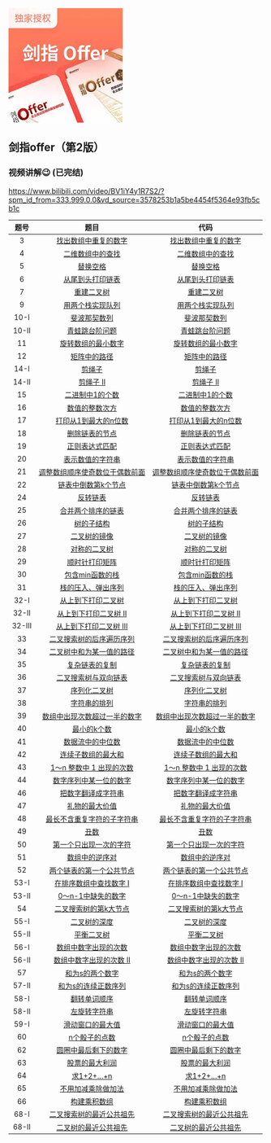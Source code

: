 [![MasterHead](imgs/preface.jfif)](https://github.com/theRunCom/SwordForOffer)
## 剑指offer（第2版）
### 视频讲解:wink: (已完结)
https://www.bilibili.com/video/BV1iY4y1R7S2/?spm_id_from=333.999.0.0&vd_source=3578253b1a5be4454f5364e93fb5cb1c


| 题号  | 题目 | 代码 |
|:---:|:---:|:---:|
| 3   | [找出数组中重复的数字](https://www.acwing.com/problem/content/14/) | [找出数组中重复的数字](solutions/Offer_03.cpp) | 
| 4   | [二维数组中的查找](https://www.acwing.com/problem/content/16/) | [二维数组中的查找](solutions/Offer_04.cpp) 
| 5   | [替换空格](https://www.acwing.com/problem/content/17/) | [替换空格](solutions/Offer_05.cpp) 
| 6   | [从尾到头打印链表](https://www.acwing.com/problem/content/18/) | [从尾到头打印链表](solutions/Offer_06.cpp) 
| 7   | [重建二叉树](https://www.acwing.com/problem/content/23/) | [重建二叉树](solutions/Offer_07.cpp) 
| 9   | [用两个栈实现队列](https://www.acwing.com/problem/content/36/) | [用两个栈实现队列](solutions/Offer_09.cpp) 
| 10-I  | [斐波那契数列](https://www.acwing.com/problem/content/19/) | [斐波那契数列](solutions/Offer_10-I.cpp) 
| 10-II | [青蛙跳台阶问题](https://leetcode.cn/problems/qing-wa-tiao-tai-jie-wen-ti-lcof/description/?favorite=xb9nqhhg) | [青蛙跳台阶问题](solutions/Offer_10-II.cpp) 
| 11  | [旋转数组的最小数字](https://www.acwing.com/problem/content/20/) | [旋转数组的最小数字](solutions/Offer_11.cpp) 
| 12  | [矩阵中的路径](https://www.acwing.com/problem/content/21/) | [矩阵中的路径](solutions/Offer_12.cpp) 
| 14-I  | [剪绳子](https://leetcode.cn/problems/jian-sheng-zi-lcof/?favorite=xb9nqhhg) | [剪绳子](solutions/Offer_14-I.cpp) 
| 14-II | [剪绳子 II](https://leetcode.cn/problems/jian-sheng-zi-ii-lcof/?favorite=xb9nqhhg) | [剪绳子 II](solutions/Offer_14-II.cpp) 
| 15  | [二进制中1的个数](https://leetcode.cn/problems/er-jin-zhi-zhong-1de-ge-shu-lcof/?favorite=xb9nqhhg) | [二进制中1的个数](solutions/Offer_15.cpp) 
| 16  | [数值的整数次方](https://leetcode.cn/problems/shu-zhi-de-zheng-shu-ci-fang-lcof/?favorite=xb9nqhhg) | [数值的整数次方](solutions/Offer_16.cpp) 
| 17  | [打印从1到最大的n位数](https://leetcode.cn/problems/da-yin-cong-1dao-zui-da-de-nwei-shu-lcof/?favorite=xb9nqhhg)| [打印从1到最大的n位数](solutions/Offer_17.cpp) 
| 18  | [删除链表的节点](https://leetcode.cn/problems/shan-chu-lian-biao-de-jie-dian-lcof/?favorite=xb9nqhhg) | [删除链表的节点](solutions/Offer_18.cpp) 
| 19  | [正则表达式匹配](https://leetcode.cn/problems/zheng-ze-biao-da-shi-pi-pei-lcof/?favorite=xb9nqhhg) | [正则表达式匹配](solutions/Offer_19.cpp) 
| 20  | [表示数值的字符串](https://leetcode.cn/problems/biao-shi-shu-zhi-de-zi-fu-chuan-lcof/?favorite=xb9nqhhg) | [表示数值的字符串](solutions/Offer_20.cpp) 
| 21  | [调整数组顺序使奇数位于偶数前面](https://leetcode.cn/problems/diao-zheng-shu-zu-shun-xu-shi-qi-shu-wei-yu-ou-shu-qian-mian-lcof/?favorite=xb9nqhhg)| [调整数组顺序使奇数位于偶数前面](solutions/Offer_21.cpp) 
| 22  | [链表中倒数第k个节点](https://leetcode.cn/problems/lian-biao-zhong-dao-shu-di-kge-jie-dian-lcof/?favorite=xb9nqhhg) | [链表中倒数第k个节点](solutions/Offer_22.cpp)
| 24  | [反转链表](https://leetcode.cn/problems/fan-zhuan-lian-biao-lcof/?favorite=xb9nqhhg) | [反转链表](solutions/Offer_24.cpp) 
| 25  | [合并两个排序的链表](https://leetcode.cn/problems/he-bing-liang-ge-pai-xu-de-lian-biao-lcof/?favorite=xb9nqhhg) | [合并两个排序的链表](solutions/Offer_25.cpp) 
| 26  | [树的子结构](https://leetcode.cn/problems/shu-de-zi-jie-gou-lcof/?favorite=xb9nqhhg) | [树的子结构](solutions/Offer_26.cpp) 
| 27  | [二叉树的镜像](https://leetcode.cn/problems/er-cha-shu-de-jing-xiang-lcof/?favorite=xb9nqhhg) | [二叉树的镜像](solutions/Offer_27.cpp)
| 28  | [对称的二叉树](https://leetcode.cn/problems/dui-cheng-de-er-cha-shu-lcof/?favorite=xb9nqhhg) | [对称的二叉树](solutions/Offer_28.cpp) 
| 29  | [顺时针打印矩阵](https://leetcode.cn/problems/shun-shi-zhen-da-yin-ju-zhen-lcof/?favorite=xb9nqhhg) | [顺时针打印矩阵](solutions/Offer_29.cpp) 
| 30  | [包含min函数的栈](https://leetcode.cn/problems/bao-han-minhan-shu-de-zhan-lcof/?favorite=xb9nqhhg) | [包含min函数的栈](solutions/Offer_30.cpp) 
| 31  | [栈的压入、弹出序列](https://leetcode.cn/problems/zhan-de-ya-ru-dan-chu-xu-lie-lcof/?favorite=xb9nqhhg) | [栈的压入、弹出序列](solutions/Offer_31.cpp) 
| 32-I  | [从上到下打印二叉树](https://leetcode.cn/problems/cong-shang-dao-xia-da-yin-er-cha-shu-lcof/?favorite=xb9nqhhg) | [从上到下打印二叉树](solutions/Offer_32-I.cpp) 
| 32-II  | [从上到下打印二叉树 II](https://leetcode.cn/problems/cong-shang-dao-xia-da-yin-er-cha-shu-ii-lcof/?favorite=xb9nqhhg) | [从上到下打印二叉树 II](solutions/Offer_32-II.cpp) 
| 32-III  | [从上到下打印二叉树 III](https://leetcode.cn/problems/cong-shang-dao-xia-da-yin-er-cha-shu-iii-lcof/?favorite=xb9nqhhg) | [从上到下打印二叉树 III](solutions/Offer_32-III.cpp) 
| 33  | [二叉搜索树的后序遍历序列](https://leetcode.cn/problems/er-cha-sou-suo-shu-de-hou-xu-bian-li-xu-lie-lcof/?favorite=xb9nqhhg) | [二叉搜索树的后序遍历序列](solutions/Offer_33.cpp) 
| 34  | [二叉树中和为某一值的路径](https://leetcode.cn/problems/er-cha-shu-zhong-he-wei-mou-yi-zhi-de-lu-jing-lcof/?favorite=xb9nqhhg) | [二叉树中和为某一值的路径](solutions/Offer_34.cpp) 
| 35  | [复杂链表的复制](https://leetcode.cn/problems/fu-za-lian-biao-de-fu-zhi-lcof/?favorite=xb9nqhhg) | [复杂链表的复制](solutions/Offer_35.cpp) 
| 36  | [二叉搜索树与双向链表](https://leetcode.cn/problems/er-cha-sou-suo-shu-yu-shuang-xiang-lian-biao-lcof/?favorite=xb9nqhhg) | [二叉搜索树与双向链表](solutions/Offer_36.cpp) 
| 37  | [序列化二叉树](https://leetcode.cn/problems/xu-lie-hua-er-cha-shu-lcof/?favorite=xb9nqhhg) | [序列化二叉树](solutions/Offer_37.cpp) 
| 38  | [字符串的排列](https://leetcode.cn/problems/zi-fu-chuan-de-pai-lie-lcof/?favorite=xb9nqhhg) | [字符串的排列](solutions/Offer_38.cpp) 
| 39  | [数组中出现次数超过一半的数字](https://leetcode.cn/problems/shu-zu-zhong-chu-xian-ci-shu-chao-guo-yi-ban-de-shu-zi-lcof/?favorite=xb9nqhhg) | [数组中出现次数超过一半的数字](solutions/Offer_39.cpp) 
| 40  | [最小的k个数](https://leetcode.cn/problems/zui-xiao-de-kge-shu-lcof/?favorite=xb9nqhhg) | [最小的k个数](solutions/Offer_40.cpp) 
| 41  | [数据流中的中位数](https://leetcode.cn/problems/shu-ju-liu-zhong-de-zhong-wei-shu-lcof/?favorite=xb9nqhhg) | [数据流中的中位数](solutions/Offer_41.cpp) 
| 42  | [连续子数组的最大和](https://leetcode.cn/problems/lian-xu-zi-shu-zu-de-zui-da-he-lcof/?favorite=xb9nqhhg) | [连续子数组的最大和](solutions/Offer_42.cpp) 
| 43  | [1～n 整数中 1 出现的次数](https://leetcode.cn/problems/1nzheng-shu-zhong-1chu-xian-de-ci-shu-lcof/?favorite=xb9nqhhg) | [1～n 整数中 1 出现的次数](solutions/Offer_43.cpp) 
| 44  | [数字序列中某一位的数字](https://leetcode.cn/problems/shu-zi-xu-lie-zhong-mou-yi-wei-de-shu-zi-lcof/?favorite=xb9nqhhg) | [数字序列中某一位的数字](solutions/Offer_44.cpp) 
| 46  | [把数字翻译成字符串](https://leetcode.cn/problems/ba-shu-zi-fan-yi-cheng-zi-fu-chuan-lcof/?favorite=xb9nqhhg) | [把数字翻译成字符串](solutions/Offer_46.cpp) 
| 47  | [礼物的最大价值](https://leetcode.cn/problems/li-wu-de-zui-da-jie-zhi-lcof/?favorite=xb9nqhhg) | [礼物的最大价值](solutions/Offer_47.cpp) 
| 48  | [最长不含重复字符的子字符串](https://leetcode.cn/problems/zui-chang-bu-han-zhong-fu-zi-fu-de-zi-zi-fu-chuan-lcof/?favorite=xb9nqhhg) | [最长不含重复字符的子字符串](solutions/Offer_48.cpp) 
| 49  | [丑数](https://leetcode.cn/problems/chou-shu-lcof/?favorite=xb9nqhhg) | [丑数](solutions/Offer_49.cpp) 
| 50  | [第一个只出现一次的字符](https://leetcode.cn/problems/di-yi-ge-zhi-chu-xian-yi-ci-de-zi-fu-lcof/?favorite=xb9nqhhg) | [第一个只出现一次的字符](solutions/Offer_50.cpp) 
| 51  | [数组中的逆序对](https://leetcode.cn/problems/shu-zu-zhong-de-ni-xu-dui-lcof/?favorite=xb9nqhhg) | [数组中的逆序对](solutions/Offer_51.cpp) 
| 52  | [两个链表的第一个公共节点](https://leetcode.cn/problems/liang-ge-lian-biao-de-di-yi-ge-gong-gong-jie-dian-lcof/?favorite=xb9nqhhg) | [两个链表的第一个公共节点](solutions/Offer_52.cpp) 
| 53-I  | [在排序数组中查找数字 I](https://leetcode.cn/problems/zai-pai-xu-shu-zu-zhong-cha-zhao-shu-zi-lcof/?favorite=xb9nqhhg) | [在排序数组中查找数字 I](solutions/Offer_53-I.cpp) 
| 53-II  | [0～n-1中缺失的数字](https://leetcode.cn/problems/que-shi-de-shu-zi-lcof/?favorite=xb9nqhhg) | [0～n-1中缺失的数字](solutions/Offer_53-II.cpp) 
| 54  | [二叉搜索树的第k大节点](https://leetcode.cn/problems/er-cha-sou-suo-shu-de-di-kda-jie-dian-lcof/?favorite=xb9nqhhg) | [二叉搜索树的第k大节点](solutions/Offer_54.cpp) 
| 55-I  | [二叉树的深度](https://leetcode.cn/problems/er-cha-shu-de-shen-du-lcof/description/?favorite=xb9nqhhg&languageTags=cpp) | [二叉树的深度](solutions/Offer_55-I.cpp) 
| 55-II  | [平衡二叉树](https://leetcode.cn/problems/ping-heng-er-cha-shu-lcof/description/?favorite=xb9nqhhg&languageTags=cpp) | [平衡二叉树](solutions/Offer_55-II.cpp) 
| 56-I  | [数组中数字出现的次数](https://leetcode.cn/problems/shu-zu-zhong-shu-zi-chu-xian-de-ci-shu-lcof/?favorite=xb9nqhhg) | [数组中数字出现的次数](solutions/Offer_56-I.cpp) 
| 56-II  | [数组中数字出现的次数 II](https://leetcode.cn/problems/shu-zu-zhong-shu-zi-chu-xian-de-ci-shu-ii-lcof/?favorite=xb9nqhhg) | [数组中数字出现的次数 II](solutions/Offer_56-II.cpp) 
| 57  | [和为s的两个数字](https://leetcode.cn/problems/he-wei-sde-liang-ge-shu-zi-lcof/description/?favorite=xb9nqhhg&languageTags=cpp) | [和为s的两个数字](solutions/Offer_57.cpp) 
| 57-II  | [和为s的连续正数序列](https://leetcode.cn/problems/he-wei-sde-lian-xu-zheng-shu-xu-lie-lcof/?favorite=xb9nqhhg) | [和为s的连续正数序列](solutions/Offer_57-II.cpp) 
| 58-I  | [翻转单词顺序](https://leetcode.cn/problems/fan-zhuan-dan-ci-shun-xu-lcof/?favorite=xb9nqhhg) | [翻转单词顺序](solutions/Offer_58-I.cpp) 
| 58-II  | [左旋转字符串](https://leetcode.cn/problems/zuo-xuan-zhuan-zi-fu-chuan-lcof/?favorite=xb9nqhhg&languageTags=cpp) | [左旋转字符串](solutions/Offer_58-II.cpp) 
| 59-I  | [滑动窗口的最大值](https://leetcode.cn/problems/hua-dong-chuang-kou-de-zui-da-zhi-lcof/?favorite=xb9nqhhg) | [滑动窗口的最大值](solutions/Offer_59-I.cpp) 
| 60  | [n个骰子的点数](https://leetcode.cn/problems/nge-tou-zi-de-dian-shu-lcof/?favorite=xb9nqhhg) | [n个骰子的点数](solutions/Offer_60.cpp) 
| 62  | [圆圈中最后剩下的数字](https://leetcode.cn/problems/yuan-quan-zhong-zui-hou-sheng-xia-de-shu-zi-lcof/description/?favorite=xb9nqhhg&languageTags=cpp) | [圆圈中最后剩下的数字](solutions/Offer_62.cpp) 
| 63  | [股票的最大利润](https://leetcode.cn/problems/gu-piao-de-zui-da-li-run-lcof/?favorite=xb9nqhhg) | [股票的最大利润](solutions/Offer_63.cpp) 
| 64  | [求1+2+…+n](https://leetcode.cn/problems/qiu-12n-lcof/description/?favorite=xb9nqhhg&languageTags=cpp) | [求1+2+…+n](solutions/Offer_64.cpp) 
| 65  | [不用加减乘除做加法](https://leetcode.cn/problems/bu-yong-jia-jian-cheng-chu-zuo-jia-fa-lcof/description/?favorite=xb9nqhhg&languageTags=cpp) | [不用加减乘除做加法](solutions/Offer_65.cpp) 
| 66  | [构建乘积数组](https://leetcode.cn/problems/gou-jian-cheng-ji-shu-zu-lcof/?favorite=xb9nqhhg) | [构建乘积数组](solutions/Offer_66.cpp) 
| 68-I  | [二叉搜索树的最近公共祖先](https://leetcode.cn/problems/er-cha-sou-suo-shu-de-zui-jin-gong-gong-zu-xian-lcof/?favorite=xb9nqhhg) | [二叉搜索树的最近公共祖先](solutions/Offer_68-I.cpp) 
| 68-II  | [二叉树的最近公共祖先](https://leetcode.cn/problems/er-cha-shu-de-zui-jin-gong-gong-zu-xian-lcof/?favorite=xb9nqhhg) | [二叉树的最近公共祖先](solutions/Offer_68-II.cpp) 
